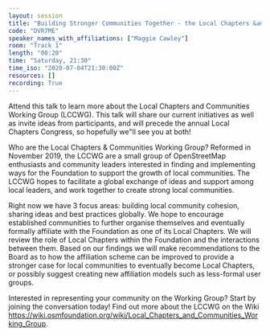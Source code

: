```yaml
---
layout: session
title: "Building Stronger Communities Together - the Local Chapters &amp; Community Working Group"
code: "DVR7ME"
speaker_names_with_affiliations: ["Maggie Cawley"]
room: "Track 1"
length: "00:20"
time: "Saturday, 21:30"
time_iso: "2020-07-04T21:30:00Z"
resources: []
recording: True
---
```

Attend this talk to learn more about the Local Chapters and Communities Working Group (LCCWG). This talk will share our current initiatives as well as invite ideas from participants, and will precede the annual Local Chapters Congress, so hopefully we"ll see you at both! 

Who are the Local Chapters &amp; Communities Working Group? Reformed in November 2019, the LCCWG are a small group of OpenStreetMap enthusiasts and community leaders interested in finding and implementing ways for the Foundation to support the growth of local communities. The LCCWG hopes to facilitate a global exchange of ideas and support among local leaders, and work together to create strong local communities. 

Right now we have 3 focus areas: building local community cohesion, sharing ideas and best practices globally. We hope to encourage established communities to further organise themselves and eventually formally affiliate with the Foundation as one of its Local Chapters. We will review the role of Local Chapters within the Foundation and the interactions between them. Based on our findings we will make recommendations to the Board as to how the affiliation scheme can be improved to provide a stronger case for local communities to eventually become Local Chapters, or possibly suggest creating new affiliation models such as less-formal user groups.

Interested in representing your community on the Working Group? Start by joining the conversation today! Find out more about the LCCWG on the Wiki https://wiki.osmfoundation.org/wiki/Local_Chapters_and_Communities_Working_Group.
